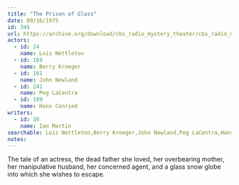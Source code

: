 ```yaml
---
title: "The Prison of Glass"
date: 09/16/1975
id: 345
url: https://archive.org/download/cbs_radio_mystery_theater/cbs_radio_mystery_theater-0301-0350.zip/cbs_radio_mystery_theater-0301-0350%2Fcbsrmt_0345_the_prison_of_glass.mp3
actors:  
  - id: 24
    name: Lois Nettleton  
  - id: 169
    name: Berry Kroeger  
  - id: 161
    name: John Newland  
  - id: 241
    name: Peg LaCentra  
  - id: 189
    name: Hans Conried
writers:  
  - id: 38
    name: Ian Martin
searchable: Lois Nettleton,Berry Kroeger,John Newland,Peg LaCentra,Hans Conried Ian Martin
notes:  
---
```

The tale of an actress, the dead father she loved, her overbearing mother, her manipulative husband, her concerned agent, and a glass snow globe into which she wishes to escape.
